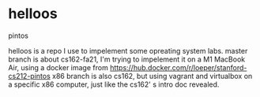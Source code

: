 # helloos
pintos

helloos is a repo I use to impelement some opreating system labs. master branch is about cs162-fa21, I'm trying to impelement it on a M1 MacBook Air, using a docker image from https://hub.docker.com/r/loeper/stanford-cs212-pintos x86 branch is also cs162, but using vagrant and virtualbox on a specific x86 computer, just like the cs162' s intro doc revealed.

